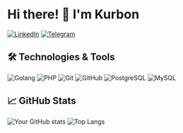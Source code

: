# Hi there! 👋 I'm Kurbon

[![LinkedIn](https://img.shields.io/badge/-LinkedIn-blue?style=flat-square&logo=Linkedin&logoColor=white&link=https://www.linkedin.com/in/kurbonali-ismoilov-518172149/)](https://www.linkedin.com/in/kurbonali-ismoilov-518172149/)
[![Telegram](https://img.shields.io/badge/-Telegram-0088cc?style=flat-square&logo=telegram&logoColor=white)](https://t.me/Kurbon_Ismoilov)

## 🛠️ Technologies & Tools

![Golang](https://img.shields.io/badge/-Golang-blue?style=flat-square&logo=go&logoColor=white)
![PHP](https://img.shields.io/badge/-php-474a8a?style=flat-square&logo=php&logoColor=white)
![Git](https://img.shields.io/badge/-Git-3e2c00?style=flat-square&logo=git)
![GitHub](https://img.shields.io/badge/-GitHub-grey?style=flat-square&logo=github)
![PostgreSQL](https://img.shields.io/badge/-PostgresSQL-336791?style=flat-square&logo=postgresql&logoColor=white)
![MySQL](https://img.shields.io/badge/-MySQL-00758f?style=flat-square&logo=mysql&logoColor=white)


## 📈 GitHub Stats

![Your GitHub stats](https://github-readme-stats.vercel.app/api?username=KurbonIsmailov92&show_icons=true&theme=apprentice)
![Top Langs](https://github-readme-stats.vercel.app/api/top-langs/?username=KurbonIsmailov92&layout=compact&theme=apprentice)


